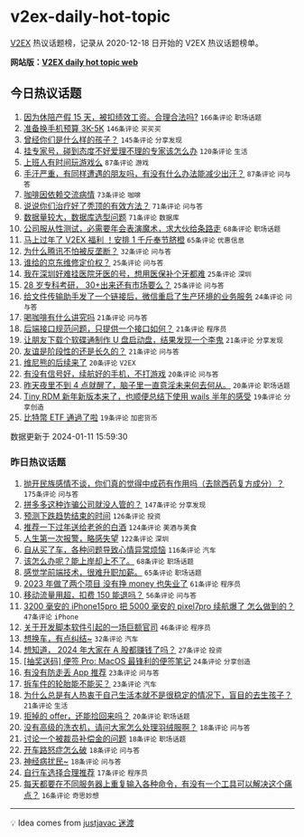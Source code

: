 # v2ex-daily-hot-topic

[V2EX](https://www.v2ex.com/) 热议话题榜，记录从 2020-12-18 日开始的 V2EX 热议话题榜单。

**网站版：[V2EX daily hot topic web](https://boojack.github.io/v2ex-daily-hot-topic-web/)**

## 今日热议话题

<!-- TODAY BEGIN -->

1. [因为休陪产假 15 天，被扣绩效工资。合理合法吗?](https://www.v2ex.com/t/1007682) `166条评论` `职场话题`
1. [准备换手机预算 3K-5K](https://www.v2ex.com/t/1007704) `146条评论` `买买买`
1. [曾经你们是什么样的孩子？](https://www.v2ex.com/t/1007701) `145条评论` `分享发现`
1. [挂专家号，碰到态度不好爱理不理的专家该怎么办](https://www.v2ex.com/t/1007712) `120条评论` `生活`
1. [上班人有时间玩游戏么](https://www.v2ex.com/t/1007711) `87条评论` `游戏`
1. [手汗严重，有同样遭遇的朋友吗，有没有什么办法能减少出汗？](https://www.v2ex.com/t/1007793) `87条评论` `问与答`
1. [咖啡因依赖交流病情](https://www.v2ex.com/t/1007726) `73条评论` `咖啡`
1. [说说你们治疗好了秃顶的有效方法？](https://www.v2ex.com/t/1007681) `71条评论` `问与答`
1. [数据量较大，数据库选型问题](https://www.v2ex.com/t/1007852) `71条评论` `数据库`
1. [公司服从性测试，必需要年会表演魔术，求大伙给条路走](https://www.v2ex.com/t/1007865) `68条评论` `职场话题`
1. [马上过年了 V2EX 福利 ！安排 1 千斤奉节脐橙](https://www.v2ex.com/t/1007677) `65条评论` `优惠信息`
1. [为什么腾讯不怕被反垄断？](https://www.v2ex.com/t/1007856) `32条评论` `问与答`
1. [谁给的京东维修定价权？](https://www.v2ex.com/t/1007810) `25条评论` `问与答`
1. [我在深圳好难挂医院牙医的号，想用医保补个牙都难](https://www.v2ex.com/t/1007727) `25条评论` `深圳`
1. [28 岁专科考研， 30+出来还有市场要么？](https://www.v2ex.com/t/1007723) `25条评论` `问与答`
1. [给文件传输助手发了一个链接后，微信重启了生产环境的业务服务](https://www.v2ex.com/t/1007883) `24条评论` `问与答`
1. [喝咖啡有什么讲究吗](https://www.v2ex.com/t/1007839) `21条评论` `问与答`
1. [后端接口规范问题，只提供一个接口如何？](https://www.v2ex.com/t/1007821) `21条评论` `程序员`
1. [让朋友下载个软碟通制作 U 盘启动盘，结果发现一个李鬼](https://www.v2ex.com/t/1007741) `21条评论` `分享发现`
1. [友谊是阶段性的还是长久的？](https://www.v2ex.com/t/1007733) `21条评论` `问与答`
1. [维尼熊的后续来了](https://www.v2ex.com/t/1007941) `20条评论` `V2EX`
1. [有没有信号好，续航好的手机，不打游戏](https://www.v2ex.com/t/1007760) `20条评论` `问与答`
1. [昨天夜里不到 4 点就醒了，脑子里一直意淫未来何去何从。](https://www.v2ex.com/t/1007679) `20条评论` `职场话题`
1. [Tiny RDM 新年新版本来了，也顺便总结下使用 wails 半年的感受](https://www.v2ex.com/t/1007715) `19条评论` `分享创造`
1. [比特幣 ETF 通過了啦](https://www.v2ex.com/t/1007678) `19条评论` `加密货币`

数据更新于 2024-01-11 15:59:30

<!-- TODAY END -->

### 昨日热议话题

<!-- YESTERDAY BEGIN -->

1. [抛开民族感情不谈，你们真的觉得中成药有作用吗（去除西药复方成分）？](https://www.v2ex.com/t/1007368) `175条评论` `问与答`
1. [拼多多这种诈骗公司就没人管的？](https://www.v2ex.com/t/1007395) `147条评论` `分享发现`
1. [预测下跌趋势结束的时间](https://www.v2ex.com/t/1007350) `126条评论` `投资`
1. [推荐一下过年送给老爸的白酒](https://www.v2ex.com/t/1007379) `124条评论` `美酒与美食`
1. [人生第一次报警，略感失望](https://www.v2ex.com/t/1007549) `122条评论` `深圳`
1. [自从买了车，各种问题导致心情异常烦恼](https://www.v2ex.com/t/1007429) `116条评论` `汽车`
1. [该怎么办呢？能上岸却上不了。](https://www.v2ex.com/t/1007481) `68条评论` `职场话题`
1. [感觉学前端技术，很难升职加薪。](https://www.v2ex.com/t/1007466) `65条评论` `职场话题`
1. [2023 年做了两个项目 没有挣 money 也失业了](https://www.v2ex.com/t/1007354) `61条评论` `程序员`
1. [移动流量用超，扣费 150 能退吗？](https://www.v2ex.com/t/1007372) `56条评论` `问与答`
1. [3200 毫安的 iPhone15pro 把 5000 毫安的 pixel7pro 续航爆了 怎么做到的？](https://www.v2ex.com/t/1007436) `47条评论` `iPhone`
1. [关于开发脚本软件引起的一场巨额官司](https://www.v2ex.com/t/1007616) `46条评论` `程序员`
1. [想换车，有点纠结~](https://www.v2ex.com/t/1007521) `32条评论` `汽车`
1. [想知道， 2024 年大家在 A 股都赚钱了吗？](https://www.v2ex.com/t/1007570) `27条评论` `投资`
1. [[抽奖送码] 便签 Pro: MacOS 最锋利的便签笔记](https://www.v2ex.com/t/1007492) `24条评论` `分享创造`
1. [有没有防走丢 App 推荐](https://www.v2ex.com/t/1007553) `23条评论` `问与答`
1. [拆车件的轮胎能不能买？](https://www.v2ex.com/t/1007425) `23条评论` `汽车`
1. [为什么总是有人热衷于自己生活本就不是很稳定的情况下，盲目的去生孩子？](https://www.v2ex.com/t/1007589) `21条评论` `生活`
1. [拒掉的 offer，还能捡回来吗？](https://www.v2ex.com/t/1007411) `20条评论` `职场话题`
1. [没有高级的洗衣机，请问大家怎么处理羽绒服啊？](https://www.v2ex.com/t/1007605) `18条评论` `问与答`
1. [讨论一个被裁员补偿金的问题](https://www.v2ex.com/t/1007557) `18条评论` `职场话题`
1. [开车路怒症怎么破](https://www.v2ex.com/t/1007526) `18条评论` `问与答`
1. [神经病扰民~](https://www.v2ex.com/t/1007364) `18条评论` `问与答`
1. [自行车选择合理推荐](https://www.v2ex.com/t/1007476) `17条评论` `程序员`
1. [每天都要在不同服务器上重复输入各种命令，有没有一个工具可以解决这个痛点？](https://www.v2ex.com/t/1007643) `16条评论` `奇思妙想`

<!-- YESTERDAY END -->

---

💡 Idea comes from [justjavac 迷渡](https://github.com/justjavac/)
